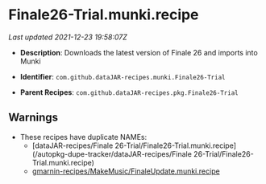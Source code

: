 # Finale26-Trial.munki.recipe

_Last updated 2021-12-23 19:58:07Z_

- **Description**: Downloads the latest version of Finale 26 and imports into Munki

- **Identifier**: `com.github.dataJAR-recipes.munki.Finale26-Trial`

- **Parent Recipes**: `com.github.dataJAR-recipes.pkg.Finale26-Trial`

## Warnings

- These recipes have duplicate NAMEs:
    - [dataJAR-recipes/Finale 26-Trial/Finale26-Trial.munki.recipe](/autopkg-dupe-tracker/dataJAR-recipes/Finale 26-Trial/Finale26-Trial.munki.recipe)
    - [gmarnin-recipes/MakeMusic/FinaleUpdate.munki.recipe](/autopkg-dupe-tracker/gmarnin-recipes/MakeMusic/FinaleUpdate.munki.recipe)